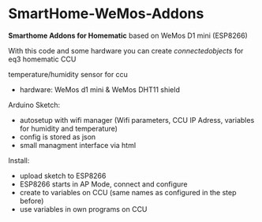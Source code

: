# SmartHome-WeMos-Addons
**Smarthome Addons for Homematic** based on WeMos D1 mini (ESP8266)

With this code and some hardware you can create *connectedobjects* for eq3 homematic CCU

temperature/humidity sensor for ccu
* hardware: WeMos d1 mini & WeMos DHT11 shield

Arduino Sketch:
* autosetup with wifi manager 
  (Wifi parameters, CCU IP Adress, variables for humidity and temperature) 
* config is stored as json
* small managment interface via html


Install:
* upload sketch to ESP8266
* ESP8266 starts in AP Mode, connect and configure
* create to variables on CCU (same names as configured in the step before)
* use variables in own programs on CCU



  
 
